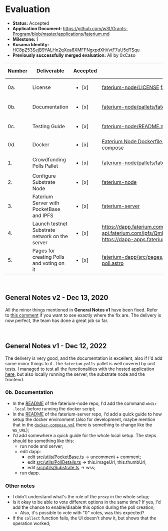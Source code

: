 # Evaluation

- **Status:** Accepted
- **Application Document:** https://github.com/w3f/Grants-Program/blob/master/applications/faterium.md
- **Milestone:** 1
- **Kusama Identity:** [HC8pZ53SejB9YALHn2qXea6XMFFNgxpdXhVvtF7uU5dTSqu](https://kusama.subscan.io/account/HC8pZ53SejB9YALHn2qXea6XMFFNgxpdXhVvtF7uU5dTSqu)
- **Previously successfully merged evaluation:** All by 0xCaso

| Number | Deliverable                                    | Accepted               | Link                                                                                                                                                                                                                                                                                                                                                                                                                            | Evaluation Notes      |
| ------ | ---------------------------------------------- | ---------------------- | ------------------------------------------------------------------------------------------------------------------------------------------------------------------------------------------------------------------------------------------------------------------------------------------------------------------------------------------------------------------------------------------------------------------------------- | --------------------- |
| 0a.    | License                                        | <ul><li>[x] </li></ul> | [faterium-node/LICENSE](https://github.com/faterium/faterium-node/blob/d5699efd71df7768d03aab76174c1d526b1474e4/LICENSE) [faterium-server/LICENSE](https://github.com/faterium/faterium-server/blob/98f534046cb9179011b13534c110557d09fbfa97/LICENSE) [faterium-dapp/LICENSE](https://github.com/faterium/faterium-dapp/blob/e6340e50ac8237c5cf17a9233c1d0cbc5c153dd5/LICENSE)                                                  | -                     |
| 0b.    | Documentation                                  | <ul><li>[x] </li></ul> | [faterium-node/pallets/faterium-polls/README.md](https://github.com/faterium/faterium-node/tree/d5699efd71df7768d03aab76174c1d526b1474e4/pallets/faterium-polls/README.md)                                                                                                                                                                                                                                                      | See **General Notes** |
| 0c.    | Testing Guide                                  | <ul><li>[x] </li></ul> | [faterium-node/README.md#Test](https://github.com/faterium/faterium-node/blob/d5699efd71df7768d03aab76174c1d526b1474e4/README.md#Test)                                                                                                                                                                                                                                                                                          | -                     |
| 0d.    | Docker                                         | <ul><li>[x] </li></ul> | [Faterium Node Dockerfile](https://github.com/faterium/faterium-node/blob/d5699efd71df7768d03aab76174c1d526b1474e4/.github/docker/Dockerfile), [Faterium Server Dockerfile](https://github.com/faterium/faterium-server/blob/98f534046cb9179011b13534c110557d09fbfa97/Dockerfile), [Server docker-compose](https://github.com/faterium/faterium-server/blob/98f534046cb9179011b13534c110557d09fbfa97/.infra/docker-compose.yml) | -                     |
| 1.     | Crowdfunding Polls Pallet                      | <ul><li>[x] </li></ul> | [faterium-node/pallets/faterium-polls](https://github.com/faterium/faterium-node/tree/d5699efd71df7768d03aab76174c1d526b1474e4/pallets/faterium-polls)                                                                                                                                                                                                                                                                          | -                     |
| 2.     | Configure Substrate Node                       | <ul><li>[x] </li></ul> | [faterium-node](https://github.com/faterium/faterium-node/tree/d5699efd71df7768d03aab76174c1d526b1474e4)                                                                                                                                                                                                                                                                                                                        | -                     |
| 3.     | Faterium Server with PocketBase and IPFS       | <ul><li>[x] </li></ul> | [faterium-server](https://github.com/faterium/faterium-server/tree/98f534046cb9179011b13534c110557d09fbfa97)                                                                                                                                                                                                                                                                                                                    | -                     |
| 4.     | Launch testnet Substrate network on the server | <ul><li>[x] </li></ul> | https://dapp.faterium.com https://dapp-api.faterium.com/_/ https://dapp-api.faterium.com/ipfs/QmRcjJeqra35prAKsdUi1JU7ikPtJ6V477Eg8w4hxtmgEi https://dapp-apps.faterium.com/ wss://dapp-node.faterium.com/                                                                                                                                                                                                                      | -                     |
| 5.     | Pages for creating Polls and voting on it      | <ul><li>[x] </li></ul> | [faterium-dapp/src/pages/index.astro](https://github.com/faterium/faterium-dapp/blob/e6340e50ac8237c5cf17a9233c1d0cbc5c153dd5/src/pages/index.astro), [faterium-dapp/src/pages/create-poll.astro](https://github.com/faterium/faterium-dapp/blob/e6340e50ac8237c5cf17a9233c1d0cbc5c153dd5/src/pages/create-poll.astro)                                                                                                          | -                     |

<br/>

## General Notes v2 - Dec 13, 2020

All the minor things mentioned in **General Notes v1** have been fixed. Refer to [this comment](https://github.com/w3f/Grant-Milestone-Delivery/pull/651#issuecomment-1347644598) if you want to see exactly where the fix are. The delivery is now perfect, the team has done a great job so far.

<br/>

## General Notes v1 - Dec 12, 2022

The delivery is very good, and the documentation is excellent, also if I'd add some minor things to it. The `faterium-polls` pallet is well covered by unit tests. I managed to test all the functionalities with the hosted application [here](https://dapp.faterium.com), but also locally running the server, the substrate node and the frontend.

### 0b. Documentation

- In the [README](https://github.com/faterium/faterium-node/blob/c06b47e2ca951e13de42fc1f6c63919bce68546f/README.md) of the faterium-node repo, I'd add the command `mkdir .local` before running the docker script;
- In the [README](https://github.com/faterium/faterium-server/blob/8d84dd2aa6a5519ca74c0c3c9c6a1f3c9b8d359a/README.md) of the faterium-server repo, I'd add a quick guide to how setup the docker environment (also for development, maybe mention that in the [`docker-compose.yml`](https://github.com/faterium/faterium-server/blob/8d84dd2aa6a5519ca74c0c3c9c6a1f3c9b8d359a/.infra/docker-compose.yml) there is something to change like the `WS_URL`);
- I'd add somewhere a quick guide for the whole local setup. The steps should be something like this:
  - run node and server;
  - edit dapp:
    - edit [src/utils/PocketBase.ts](https://github.com/faterium/faterium-dapp/blob/b428e21fcc6d8576554e1c56375ffbfced5f4471/src/utils/PocketBase.ts) → uncomment + comment;
    - edit [src/utils/PollDetails.ts](https://github.com/faterium/faterium-dapp/blob/70dce4a3783d51f2dd04f635c00c9aa7d6ab83b0/src/utils/PollDetails.ts) → this.imageUrl, this.thumbUrl;
    - edit [src/utils/Substrate.ts](https://github.com/faterium/faterium-dapp/blob/70dce4a3783d51f2dd04f635c00c9aa7d6ab83b0/src/utils/Substrate.ts) → wss;
  - run dapp.

### Other notes

- I didn't understand what's the role of the `proxy` in the whole setup;
- Is it okay to be able to vote different options in the same time? If yes, I'd add the chance to enable/disable this option during the poll creation;
  - Also, it's possible to vote with "0" votes, was this expected?
- If the `collect` function fails, the UI doesn't show it, but shows that the operation worked;
